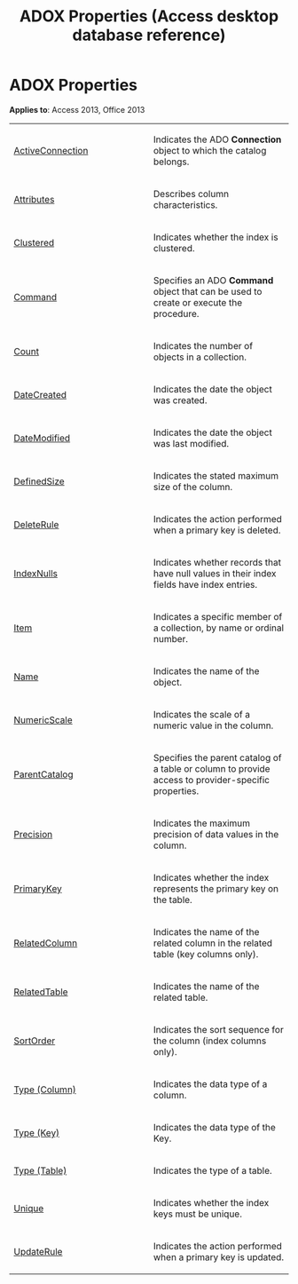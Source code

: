 ﻿---
title: ADOX Properties (Access desktop database reference)
TOCTitle: ADOX Properties
ms:assetid: 7559af18-83a4-dc7f-015f-6a7c55c520d8
ms:mtpsurl: https://msdn.microsoft.com/library/JJ249480(v=office.15)
ms:contentKeyID: 48545675
ms.date: 09/18/2015
mtps_version: v=office.15
---

# ADOX Properties


**Applies to**: Access 2013, Office 2013

<table>
<colgroup>
<col style="width: 50%" />
<col style="width: 50%" />
</colgroup>
<tbody>
<tr class="odd">
<td><p><a href="activeconnection-property-adox.md">ActiveConnection</a></p></td>
<td><p>Indicates the ADO <strong>Connection</strong> object to which the catalog belongs.</p></td>
</tr>
<tr class="even">
<td><p><a href="attributes-property-adox.md">Attributes</a></p></td>
<td><p>Describes column characteristics.</p></td>
</tr>
<tr class="odd">
<td><p><a href="clustered-property-adox.md">Clustered</a></p></td>
<td><p>Indicates whether the index is clustered.</p></td>
</tr>
<tr class="even">
<td><p><a href="command-property-adox.md">Command</a></p></td>
<td><p>Specifies an ADO <strong>Command</strong> object that can be used to create or execute the procedure.</p></td>
</tr>
<tr class="odd">
<td><p><a href="count-property-ado.md">Count</a></p></td>
<td><p>Indicates the number of objects in a collection.</p></td>
</tr>
<tr class="even">
<td><p><a href="datecreated-property-adox.md">DateCreated</a></p></td>
<td><p>Indicates the date the object was created.</p></td>
</tr>
<tr class="odd">
<td><p><a href="datemodified-property-adox.md">DateModified</a></p></td>
<td><p>Indicates the date the object was last modified.</p></td>
</tr>
<tr class="even">
<td><p><a href="definedsize-property-adox.md">DefinedSize</a></p></td>
<td><p>Indicates the stated maximum size of the column.</p></td>
</tr>
<tr class="odd">
<td><p><a href="deleterule-property-adox.md">DeleteRule</a></p></td>
<td><p>Indicates the action performed when a primary key is deleted.</p></td>
</tr>
<tr class="even">
<td><p><a href="indexnulls-property-adox.md">IndexNulls</a></p></td>
<td><p>Indicates whether records that have null values in their index fields have index entries.</p></td>
</tr>
<tr class="odd">
<td><p><a href="item-property-ado.md">Item</a></p></td>
<td><p>Indicates a specific member of a collection, by name or ordinal number.</p></td>
</tr>
<tr class="even">
<td><p><a href="name-property-adox.md">Name</a></p></td>
<td><p>Indicates the name of the object.</p></td>
</tr>
<tr class="odd">
<td><p><a href="numericscale-property-adox.md">NumericScale</a></p></td>
<td><p>Indicates the scale of a numeric value in the column.</p></td>
</tr>
<tr class="even">
<td><p><a href="parentcatalog-property-adox.md">ParentCatalog</a></p></td>
<td><p>Specifies the parent catalog of a table or column to provide access to provider-specific properties.</p></td>
</tr>
<tr class="odd">
<td><p><a href="precision-property-adox.md">Precision</a></p></td>
<td><p>Indicates the maximum precision of data values in the column.</p></td>
</tr>
<tr class="even">
<td><p><a href="primarykey-property-adox.md">PrimaryKey</a></p></td>
<td><p>Indicates whether the index represents the primary key on the table.</p></td>
</tr>
<tr class="odd">
<td><p><a href="relatedcolumn-property-adox.md">RelatedColumn</a></p></td>
<td><p>Indicates the name of the related column in the related table (key columns only).</p></td>
</tr>
<tr class="even">
<td><p><a href="relatedtable-property-adox.md">RelatedTable</a></p></td>
<td><p>Indicates the name of the related table.</p></td>
</tr>
<tr class="odd">
<td><p><a href="sortorder-property-adox.md">SortOrder</a></p></td>
<td><p>Indicates the sort sequence for the column (index columns only).</p></td>
</tr>
<tr class="even">
<td><p><a href="https://msdn.microsoft.com/library/jj249169(v=office.15)">Type (Column)</a></p></td>
<td><p>Indicates the data type of a column.</p></td>
</tr>
<tr class="odd">
<td><p><a href="https://msdn.microsoft.com/library/jj248879(v=office.15)">Type (Key)</a></p></td>
<td><p>Indicates the data type of the Key.</p></td>
</tr>
<tr class="even">
<td><p><a href="https://msdn.microsoft.com/library/jj250042(v=office.15)">Type (Table)</a></p></td>
<td><p>Indicates the type of a table.</p></td>
</tr>
<tr class="odd">
<td><p><a href="unique-property-adox.md">Unique</a></p></td>
<td><p>Indicates whether the index keys must be unique.</p></td>
</tr>
<tr class="even">
<td><p><a href="updaterule-property-adox.md">UpdateRule</a></p></td>
<td><p>Indicates the action performed when a primary key is updated.</p></td>
</tr>
</tbody>
</table>


